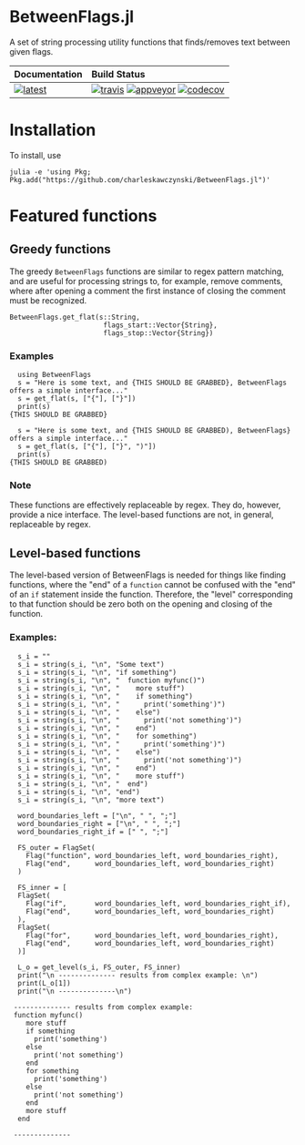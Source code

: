 # BetweenFlags.jl

A set of string processing utility functions that finds/removes text between given flags.

| **Documentation**                             | **Build Status**                                                                                                     |
|:--------------------------------------------- |:---------------------------------------------------------------------------------------------------------------------|
| [![latest][docs-latest-img]][docs-latest-url] | [![travis][travis-img]][travis-url] [![appveyor][appveyor-img]][appveyor-url] [![codecov][codecov-img]][codecov-url] |

[docs-latest-img]: https://img.shields.io/badge/docs-latest-blue.svg
[docs-latest-url]: https://charleskawczynski.github.io/BetweenFlags.jl/latest/

[travis-img]: https://travis-ci.org/charleskawczynski/BetweenFlags.jl.svg?branch=master
[travis-url]: https://travis-ci.org/charleskawczynski/BetweenFlags.jl

[appveyor-img]: https://ci.appveyor.com/api/projects/status/ca6lgtt9f8e42o4f?svg=true
[appveyor-url]: https://ci.appveyor.com/project/charleskawczynski/betweenflags-jl

[codecov-img]: https://codecov.io/gh/charleskawczynski/BetweenFlags.jl/branch/master/graph/badge.svg
[codecov-url]: https://codecov.io/gh/charleskawczynski/BetweenFlags.jl

# Installation

To install, use

`julia -e 'using Pkg; Pkg.add("https://github.com/charleskawczynski/BetweenFlags.jl")'`

# Featured functions

## Greedy functions
  The greedy `BetweenFlags` functions are similar to regex pattern matching, and
  are useful for processing strings to, for example, remove comments, where after opening
  a comment the first instance of closing the comment must be recognized.

```
BetweenFlags.get_flat(s::String,
                       flags_start::Vector{String},
                       flags_stop::Vector{String})
```

### Examples

```
  using BetweenFlags
  s = "Here is some text, and {THIS SHOULD BE GRABBED}, BetweenFlags offers a simple interface..."
  s = get_flat(s, ["{"], ["}"])
  print(s)
{THIS SHOULD BE GRABBED}

  s = "Here is some text, and {THIS SHOULD BE GRABBED), BetweenFlags} offers a simple interface..."
  s = get_flat(s, ["{"], ["}", ")"])
  print(s)
{THIS SHOULD BE GRABBED)
```

### Note
These functions are effectively replaceable by regex. They do, however,
provide a nice interface. The level-based functions are not, in general,
replaceable by regex.

## Level-based functions
  The level-based version of BetweenFlags is needed for things
  like finding functions, where the "end" of a `function` cannot
  be confused with the "end" of an `if` statement inside the
  function. Therefore, the "level" corresponding to that function
  should be zero both on the opening and closing of the function.

###  Examples:

```
  s_i = ""
  s_i = string(s_i, "\n", "Some text")
  s_i = string(s_i, "\n", "if something")
  s_i = string(s_i, "\n", "  function myfunc()")
  s_i = string(s_i, "\n", "    more stuff")
  s_i = string(s_i, "\n", "    if something")
  s_i = string(s_i, "\n", "      print('something')")
  s_i = string(s_i, "\n", "    else")
  s_i = string(s_i, "\n", "      print('not something')")
  s_i = string(s_i, "\n", "    end")
  s_i = string(s_i, "\n", "    for something")
  s_i = string(s_i, "\n", "      print('something')")
  s_i = string(s_i, "\n", "    else")
  s_i = string(s_i, "\n", "      print('not something')")
  s_i = string(s_i, "\n", "    end")
  s_i = string(s_i, "\n", "    more stuff")
  s_i = string(s_i, "\n", "  end")
  s_i = string(s_i, "\n", "end")
  s_i = string(s_i, "\n", "more text")

  word_boundaries_left = ["\n", " ", ";"]
  word_boundaries_right = ["\n", " ", ";"]
  word_boundaries_right_if = [" ", ";"]

  FS_outer = FlagSet(
    Flag("function", word_boundaries_left, word_boundaries_right),
    Flag("end",      word_boundaries_left, word_boundaries_right)
  )

  FS_inner = [
  FlagSet(
    Flag("if",       word_boundaries_left, word_boundaries_right_if),
    Flag("end",      word_boundaries_left, word_boundaries_right)
  ),
  FlagSet(
    Flag("for",      word_boundaries_left, word_boundaries_right),
    Flag("end",      word_boundaries_left, word_boundaries_right)
  )]

  L_o = get_level(s_i, FS_outer, FS_inner)
  print("\n -------------- results from complex example: \n")
  print(L_o[1])
  print("\n --------------\n")

 -------------- results from complex example:
 function myfunc()
    more stuff
    if something
      print('something')
    else
      print('not something')
    end
    for something
      print('something')
    else
      print('not something')
    end
    more stuff
  end

 --------------

```
